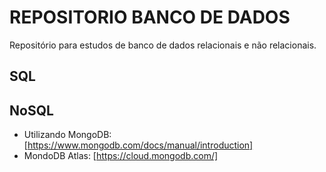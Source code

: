 # REPOSITORIO BANCO DE DADOS
Repositório para estudos de banco de dados relacionais e não relacionais.

## SQL


## NoSQL
- Utilizando MongoDB: [https://www.mongodb.com/docs/manual/introduction]
- MondoDB Atlas: [https://cloud.mongodb.com/]

